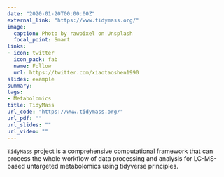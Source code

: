 ```yaml
---
date: "2020-01-20T00:00:00Z"
external_link: "https://www.tidymass.org/"
image:
  caption: Photo by rawpixel on Unsplash
  focal_point: Smart
links:
- icon: twitter
  icon_pack: fab
  name: Follow
  url: https://twitter.com/xiaotaoshen1990
slides: example
summary:
tags:
- Metabolomics
title: TidyMass
url_code: "https://www.tidymass.org/"
url_pdf: ""
url_slides: ""
url_video: ""
---
```


`TidyMass` project is a comprehensive computational framework that can process the whole workflow of data processing and analysis for LC-MS-based untargeted metabolomics using tidyverse principles.